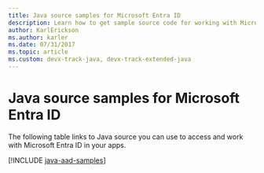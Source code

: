 ```yaml
---
title: Java source samples for Microsoft Entra ID
description: Learn how to get sample source code for working with Microsoft Entra ID from your Java apps.
author: KarlErickson
ms.author: karler
ms.date: 07/31/2017
ms.topic: article
ms.custom: devx-track-java, devx-track-extended-java
---
```


# Java source samples for Microsoft Entra ID

The following table links to Java source you can use to access and work with Microsoft Entra ID in your apps.

[!INCLUDE [java-aad-samples](includes/java-aad-samples.md)]
